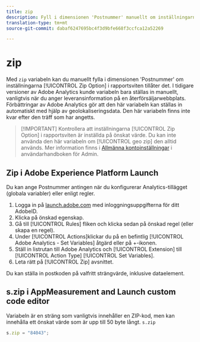 ```yaml
---
title: zip
description: Fyll i dimensionen 'Postnummer' manuellt om inställningarna för rapportsviten tillåter det.
translation-type: tm+mt
source-git-commit: dabaf6247695bc4f3d9bfe668f3ccfca12a52269

---
```



# zip

Med `zip` variabeln kan du manuellt fylla i dimensionen &#39;Postnummer&#39; om inställningarna [!UICONTROL Zip Option] i rapportsviten tillåter det. I tidigare versioner av Adobe Analytics kunde variabeln bara ställas in manuellt, vanligtvis när du anger leveransinformation på en återförsäljarwebbplats. Förbättringar av Adobe Analytics gör att den här variabeln kan ställas in automatiskt med hjälp av geolokaliseringsdata. Den här variabeln finns inte kvar efter den träff som har angetts.

>[!IMPORTANT] Kontrollera att inställningarna [!UICONTROL Zip Option] i rapportsviten är inställda på önskat värde. Du kan inte använda den här variabeln om [!UICONTROL geo zip] den alltid används. Mer information finns i [Allmänna kontoinställningar](/help/admin/admin/general-acct-settings-admin.md) i användarhandboken för Admin.

## Zip i Adobe Experience Platform Launch

Du kan ange Postnummer antingen när du konfigurerar Analytics-tillägget (globala variabler) eller enligt regler.

1. Logga in på [launch.adobe.com](https://launch.adobe.com) med inloggningsuppgifterna för ditt AdobeID.
2. Klicka på önskad egenskap.
3. Gå till [!UICONTROL Rules] fliken och klicka sedan på önskad regel (eller skapa en regel).
4. Under [!UICONTROL Actions]klickar du på en befintlig [!UICONTROL Adobe Analytics - Set Variables] åtgärd eller på +-ikonen.
5. Ställ in listrutan till Adobe Analytics och [!UICONTROL Extension] till [!UICONTROL Action Type] [!UICONTROL Set Variables].
6. Leta rätt på [!UICONTROL Zip] avsnittet.

Du kan ställa in postkoden på valfritt strängvärde, inklusive dataelement.

## s.zip i AppMeasurement and Launch custom code editor

Variabeln är en sträng som vanligtvis innehåller en ZIP-kod, men kan innehålla ett önskat värde som är upp till 50 byte långt. `s.zip`

```js
s.zip = "84043";
```
